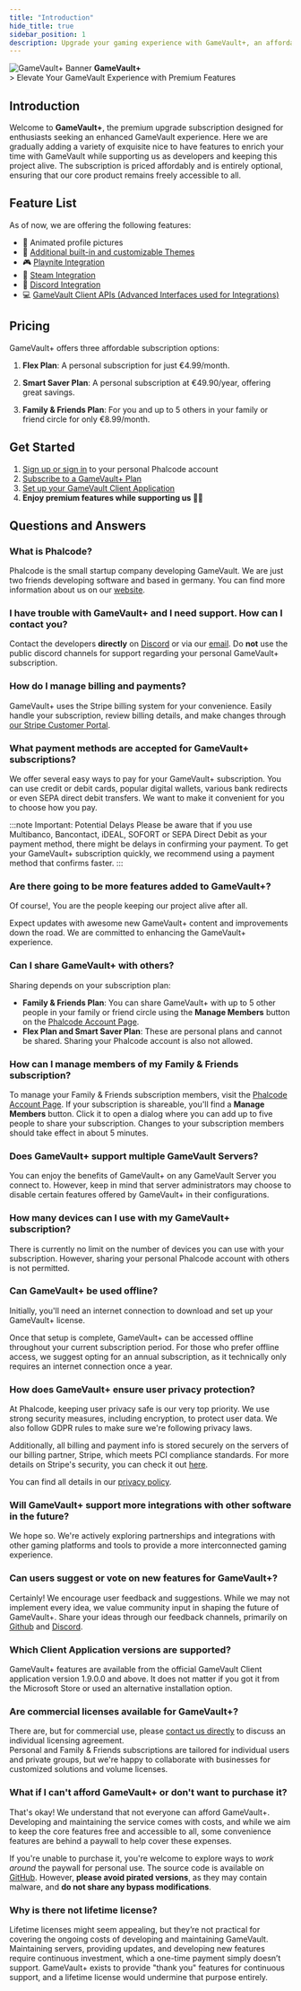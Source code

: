 ```yaml
---
title: "Introduction"
hide_title: true
sidebar_position: 1
description: Upgrade your gaming experience with GameVault+, an affordable premium add-on that brings exclusive nice-to-have features to enhance your GameVault application. Support our development team while enjoying the premium features.
---
```


<div class="gamevault-plus-banner" >
    <img src="/img/gamevault-plus.png" alt="GameVault+ Banner"/>
    <strong>GameVault+</strong>
</div>
> Elevate Your GameVault Experience with Premium Features

## Introduction

Welcome to **GameVault+**, the premium upgrade subscription designed for enthusiasts seeking an enhanced GameVault experience. Here we are gradually adding a variety of exquisite nice to have features to enrich your time with GameVault while supporting us as developers and keeping this project alive. The subscription is priced affordably and is entirely optional, ensuring that our core product remains freely accessible to all.

## Feature List

As of now, we are offering the following features:

- 📸 Animated profile pictures
- 🎨 [Additional built-in and customizable Themes](./themes.md)
- 🎮 [Playnite Integration](./integrations/playnite.md)
- 🚂 [Steam Integration](./integrations/steam.md)
- 💬 [Discord Integration](./integrations/discord.md)
- 💻 [GameVault Client APIs (Advanced Interfaces used for Integrations)](./client-apis.md)

## Pricing

GameVault+ offers three affordable subscription options:

1. **Flex Plan**: A personal subscription for just €4.99/month.

2. **Smart Saver Plan**: A personal subscription at €49.90/year, offering great savings.

3. **Family & Friends Plan**: For you and up to 5 others in your family or friend circle for only €8.99/month.

## Get Started

1. [Sign up or sign in](https://phalco.de/account/login) to your personal Phalcode account
2. [Subscribe to a GameVault+ Plan](https://phalco.de/products/gamevault-plus/checkout)
3. [Set up your GameVault Client Application](/docs/gamevault-plus/client-setup)
4. **Enjoy premium features while supporting us 🥳💃**

## Questions and Answers

### What is Phalcode?

Phalcode is the small startup company developing GameVault. We are just two friends developing software and based in germany. You can find more information about us on our [website](https://phalco.de).

### I have trouble with GameVault+ and I need support. How can I contact you?

Contact the developers **directly** on [Discord](https://discord.gg/NEdNen2dSu) or via our [email](mailto:contact@phalco.de). Do **not** use the public discord channels for support regarding your personal GameVault+ subscription.

### How do I manage billing and payments?

GameVault+ uses the Stripe billing system for your convenience. Easily handle your subscription, review billing details, and make changes through [our Stripe Customer Portal](https://billing.stripe.com/p/login/7sI9B10uP6kj36M000).

### What payment methods are accepted for GameVault+ subscriptions?

We offer several easy ways to pay for your GameVault+ subscription. You can use credit or debit cards, popular digital wallets, various bank redirects or even SEPA direct debit transfers. We want to make it convenient for you to choose how you pay.

:::note Important: Potential Delays
Please be aware that if you use Multibanco, Bancontact, iDEAL, SOFORT or SEPA Direct Debit as your payment method, there might be delays in confirming your payment. To get your GameVault+ subscription quickly, we recommend using a payment method that confirms faster.
:::

### Are there going to be more features added to GameVault+?

Of course!, You are the people keeping our project alive after all.

Expect updates with awesome new GameVault+ content and improvements down the road. We are committed to enhancing the GameVault+ experience.

### Can I share GameVault+ with others?

Sharing depends on your subscription plan:

- **Family & Friends Plan**: You can share GameVault+ with up to 5 other people in your family or friend circle using the **Manage Members** button on the [Phalcode Account Page](https://phalco.de/account).
- **Flex Plan and Smart Saver Plan**: These are personal plans and cannot be shared. Sharing your Phalcode account is also not allowed.

### How can I manage members of my Family & Friends subscription?

To manage your Family & Friends subscription members, visit the [Phalcode Account Page](https://phalco.de/account). If your subscription is shareable, you'll find a **Manage Members** button. Click it to open a dialog where you can add up to five people to share your subscription. Changes to your subscription members should take effect in about 5 minutes.

### Does GameVault+ support multiple GameVault Servers?

You can enjoy the benefits of GameVault+ on any GameVault Server you connect to. However, keep in mind that server administrators may choose to disable certain features offered by GameVault+ in their configurations.

### How many devices can I use with my GameVault+ subscription?

There is currently no limit on the number of devices you can use with your subscription. However, sharing your personal Phalcode account with others is not permitted.

### Can GameVault+ be used offline?

Initially, you'll need an internet connection to download and set up your GameVault+ license.

Once that setup is complete, GameVault+ can be accessed offline throughout your current subscription period. For those who prefer offline access, we suggest opting for an annual subscription, as it technically only requires an internet connection once a year.

### How does GameVault+ ensure user privacy protection?

At Phalcode, keeping user privacy safe is our very top priority. We use strong security measures, including encryption, to protect user data. We also follow GDPR rules to make sure we're following privacy laws.

Additionally, all billing and payment info is stored securely on the servers of our billing partner, Stripe, which meets PCI compliance standards. For more details on Stripe's security, you can check it out [here](https://docs.stripe.com/security).

You can find all details in our [privacy policy](https://phalco.de/privacy).

### Will GameVault+ support more integrations with other software in the future?

We hope so. We're actively exploring partnerships and integrations with other gaming platforms and tools to provide a more interconnected gaming experience.

### Can users suggest or vote on new features for GameVault+?

Certainly! We encourage user feedback and suggestions. While we may not implement every idea, we value community input in shaping the future of GameVault+. Share your ideas through our feedback channels, primarily on [Github](https://github.com/Phalcode/gamevault-app/issues) and [Discord](https://discord.gg/NEdNen2dSu).

### Which Client Application versions are supported?

GameVault+ features are available from the official GameVault Client application version 1.9.0.0 and above. It does not matter if you got it from the Microsoft Store or used an alternative installation option.

### Are commercial licenses available for GameVault+?

There are, but for commercial use, please [contact us directly](mailto:contact@phalco.de) to discuss an individual licensing agreement.  
Personal and Family & Friends subscriptions are tailored for individual users and private groups, but we're happy to collaborate with businesses for customized solutions and volume licenses.

### What if I can't afford GameVault+ or don't want to purchase it?

That's okay! We understand that not everyone can afford GameVault+. Developing and maintaining the service comes with costs, and while we aim to keep the core features free and accessible to all, some convenience features are behind a paywall to help cover these expenses.

If you're unable to purchase it, you're welcome to explore ways to _work around_ the paywall for personal use. The source code is available on [GitHub](https://github.com/Phalcode/gamevault-app). However, **please avoid pirated versions**, as they may contain malware, and **do not share any bypass modifications**.

### Why is there not lifetime license?

Lifetime licenses might seem appealing, but they’re not practical for covering the ongoing costs of developing and maintaining GameVault. Maintaining servers, providing updates, and developing new features require continuous investment, which a one-time payment simply doesn’t support. GameVault+ exists to provide "thank you" features for continuous support, and a lifetime license would undermine that purpose entirely.
